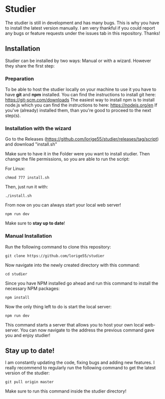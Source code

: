 # Studier

The studier is still in development and has many bugs. This is why you have to install the latest version manually. I am very thankful if you could report any bugs or feature requests under the issues tab in this repository. Thanks!

## Installation

Studier can be installed by two ways: Manual or with a wizard. However they share the first step:

### Preparation

To be able to host the studier locally on your machine to use it you have to have **git** and **npm** installed.
You can find the instructions to install git here: https://git-scm.com/downloads
The easiest way to install npm is to install node.js which you can find the instructions to here: https://nodejs.org/en
If you've (already) installed them, than you're good to proceed to the next step(s).

### Installation with the wizard

Go to the Releases (https://github.com/lorige55/studier/releases/tag/script) and download "install.sh" 

Make sure to have it in the Folder were you want to install studier. Then change the file permissions, so you are able to run the script:

For Linux:
```
chmod 777 install.sh
```

Then, just run it with:

```
./install.sh
```

From now on you can always start your local web server!

```
npm run dev
```

Make sure to **stay up to date**!

### Manual Installation

Run the following command to clone this repository:

```
git clone https://github.com/lorige55/studier
```

Now navigate into the newly created directory with this command:

```
cd studier
```

Since you have NPM installed go ahead and run this command to install the necessary NPM packages:

```
npm install
```

Now the only thing left to do is start the local server:

```
npm run dev
```

This command starts a server that allows you to host your own local web-server. You can now navigate to the address the previous command gave you and enjoy studier!

## Stay up to date!

I am constantly updating the code, fixing bugs and adding new features. I really recommend to regularly run the following command to get the latest version of the studier:

```
git pull origin master
```

Make sure to run this command inside the studier directory!
